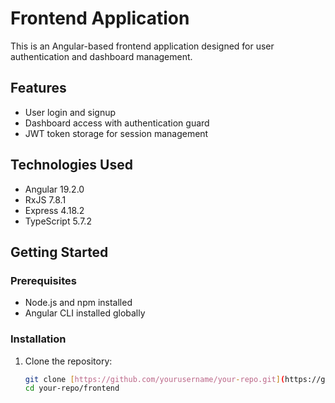 # Frontend Application

This is an Angular-based frontend application designed for user authentication and dashboard management.

## Features

- User login and signup
- Dashboard access with authentication guard
- JWT token storage for session management

## Technologies Used

- Angular 19.2.0
- RxJS 7.8.1
- Express 4.18.2
- TypeScript 5.7.2

## Getting Started

### Prerequisites

- Node.js and npm installed
- Angular CLI installed globally

### Installation

1. Clone the repository:
   ```bash
   git clone [https://github.com/yourusername/your-repo.git](https://github.com/yourusername/your-repo.git)
   cd your-repo/frontend
